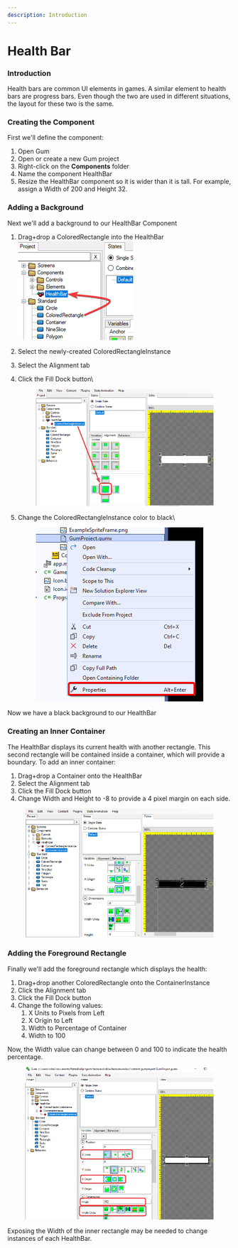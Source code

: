 ```yaml
---
description: Introduction
---
```


# Health Bar

### Introduction

Health bars are common UI elements in games. A similar element to health bars are progress bars. Even though the two are used in different situations, the layout for these two is the same.

### Creating the Component

First we'll define the component:

1. Open Gum
2. Open or create a new Gum project
3. Right-click on the **Components** folder
4. Name the component HealthBar
5. Resize the HealthBar component so it is wider than it is tall. For example, assign a Width of 200 and Height 32.



### Adding a Background

Next we'll add a background to our HealthBar Component

1. Drag+drop a ColoredRectangle into the HealthBar\
   ![](<../.gitbook/assets/image (5) (1) (2).png>)
2. Select the newly-created ColoredRectangleInstance
3. Select the Alignment tab
4.  Click the Fill Dock button\


    <figure><img src="../.gitbook/assets/image (7) (2).png" alt=""><figcaption></figcaption></figure>
5.  Change the ColoredRectangleInstance color to black\


    <figure><img src="../.gitbook/assets/image (11).png" alt=""><figcaption></figcaption></figure>

Now we have a black background to our HealthBar

### Creating an Inner Container

The HealthBar displays its current health with another rectangle. This second rectangle will be contained inside a container, which will provide a boundary. To add an inner container:

1. Drag+drop a Container onto the HealthBar
2. Select the Alignment tab
3. Click the Fill Dock button
4. Change Width and Height to -8 to provide a 4 pixel margin on each side.

<figure><img src="../.gitbook/assets/image (6) (2) (1).png" alt=""><figcaption></figcaption></figure>

### Adding the Foreground Rectangle

Finally we'll add the foreground rectangle which displays the health:

1. Drag+drop another ColoredRectangle onto the ContainerInstance
2. Click the Alignment tab
3. Click the Fill Dock button
4. Change the following values:
   1. X Units to Pixels from Left
   2. X Origin to Left
   3. Width to Percentage of Container
   4. Width to 100

Now, the Width value can change between 0 and 100 to indicate the health percentage.

<figure><img src="../.gitbook/assets/image (8) (2).png" alt=""><figcaption></figcaption></figure>

Exposing the Width of the inner rectangle may be needed to change instances of each HealthBar.
